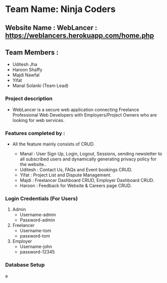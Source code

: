 # Team Name: Ninja Coders

## Website Name : WebLancer : https://weblancers.herokuapp.com/home.php

## Team Members : 
   - Uditesh Jha
   - Haroon Shaffy
   - Majdi Nawfal
   - Yifat  
   - Manal Solanki (Team Lead)

### Project description

- WebLancer is a secure web application connecting Freelance Professional Web Developers with Employers/Project Owners who are looking for web services.

### Features completed by :

- All the feature mainly consists of CRUD.
  
   - Manal : User Sign Up, Login, Logout, Sessions, sending newsletter to all subscribed users and dynamically generating privacy policy for the website..
   - Uditesh : Contact Us, FAQs and Event bookings CRUD.
   - Yifat : Project List and Dispute Management.
   - Majdi : Freelancer Dashboard CRUD, Employer Dashboard CRUD.
   - Haroon : Feedback for Website & Careers page CRUD.

### Login Credentials (For Users)

1. Admin
   - Username-admin
   - Password-admin
2. Freelancer
   - Username-tom
   - password-tom
3. Employer
   - Username-john
   - password-12345
   
### Database Setup




   
a



